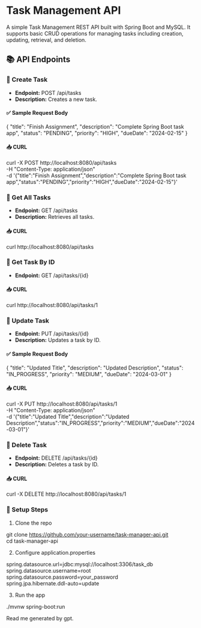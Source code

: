 # Task Management API

A simple Task Management REST API built with Spring Boot and MySQL. It supports basic CRUD operations for managing tasks including creation, updating, retrieval, and deletion.

## 📚 API Endpoints

### 📌 Create Task

- **Endpoint:** POST /api/tasks  
- **Description:** Creates a new task.

#### ✅ Sample Request Body
{
  "title": "Finish Assignment",
  "description": "Complete Spring Boot task app",
  "status": "PENDING",
  "priority": "HIGH",
  "dueDate": "2024-02-15"
}

#### 📥 CURL
curl -X POST http://localhost:8080/api/tasks \
  -H "Content-Type: application/json" \
  -d '{"title":"Finish Assignment","description":"Complete Spring Boot task app","status":"PENDING","priority":"HIGH","dueDate":"2024-02-15"}'

### 📌 Get All Tasks

- **Endpoint:** GET /api/tasks  
- **Description:** Retrieves all tasks.

#### 📥 CURL
curl http://localhost:8080/api/tasks

### 📌 Get Task By ID

- **Endpoint:** GET /api/tasks/{id}

#### 📥 CURL
curl http://localhost:8080/api/tasks/1

### 📌 Update Task

- **Endpoint:** PUT /api/tasks/{id}  
- **Description:** Updates a task by ID.

#### ✅ Sample Request Body
{
  "title": "Updated Title",
  "description": "Updated Description",
  "status": "IN_PROGRESS",
  "priority": "MEDIUM",
  "dueDate": "2024-03-01"
}

#### 📥 CURL
curl -X PUT http://localhost:8080/api/tasks/1 \
  -H "Content-Type: application/json" \
  -d '{"title":"Updated Title","description":"Updated Description","status":"IN_PROGRESS","priority":"MEDIUM","dueDate":"2024-03-01"}'

### 📌 Delete Task

- **Endpoint:** DELETE /api/tasks/{id}  
- **Description:** Deletes a task by ID.

#### 📥 CURL
curl -X DELETE http://localhost:8080/api/tasks/1

### 🧱 Setup Steps

1. Clone the repo

git clone https://github.com/your-username/task-manager-api.git  
cd task-manager-api

2. Configure application.properties

spring.datasource.url=jdbc:mysql://localhost:3306/task_db  
spring.datasource.username=root  
spring.datasource.password=your_password  
spring.jpa.hibernate.ddl-auto=update

3. Run the app

./mvnw spring-boot:run


Read me generated by gpt.